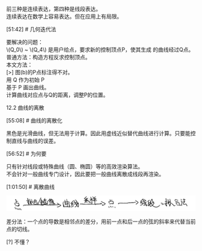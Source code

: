 

前三种是连续表达，第四种是线段表达。    
连续表达在数学上容易表达。但在应用上有局限。   

[51:42] # 几何迭代法    

要解决的问题：   
\\(Q_0\\) ~ \\(Q_4\\) 是用户给点，要求新的控制顶点P，使其生成
的曲线经过Q点。     
普通方法：构造方程反求控制顶点。    
本文方法：   
[>] 图(b)的P点标注得不对。     
用 Q 作为初始 P       
基于 P 画出曲线。    
计算曲线对应点与Q的距离，调整P的位置。    


12.2 曲线的离散    

[55:08] # 曲线的离散化    

黑色是光滑曲线，但无法用于计算。因此用虚线近似替代曲­线进行计算。只要能控制直线与曲线的误差。     


[56:52] # 为何要    

只有针对线段或特殊曲线（圆、椭圆）等的高效渲染算法。     
不会针对一般曲线专门设计，因此要把一般曲线离散成线段再渲染。     


[1:01:50] # 离散曲线     

  
![](../RAW/71.1.png)   

差分法：一个点的导数是相邻点的差分，用前一点和后一点的弦的斜率来代替当前点的切线。       

[?] 不懂？    